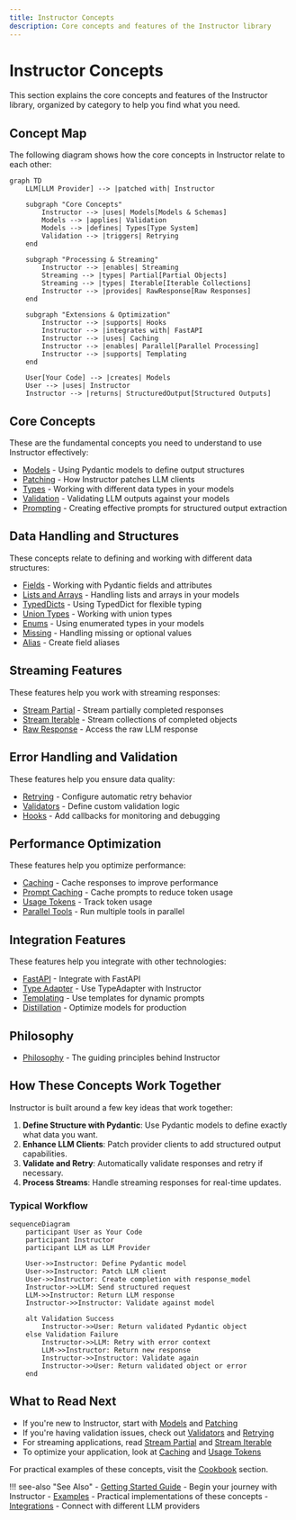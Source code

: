 ```yaml
---
title: Instructor Concepts
description: Core concepts and features of the Instructor library
---
```


# Instructor Concepts

This section explains the core concepts and features of the Instructor library, organized by category to help you find what you need.

## Concept Map

The following diagram shows how the core concepts in Instructor relate to each other:

```mermaid
graph TD
    LLM[LLM Provider] --> |patched with| Instructor
    
    subgraph "Core Concepts"
        Instructor --> |uses| Models[Models & Schemas]
        Models --> |applies| Validation
        Models --> |defines| Types[Type System]
        Validation --> |triggers| Retrying
    end
    
    subgraph "Processing & Streaming"
        Instructor --> |enables| Streaming
        Streaming --> |types| Partial[Partial Objects]
        Streaming --> |types| Iterable[Iterable Collections]
        Instructor --> |provides| RawResponse[Raw Responses]
    end
    
    subgraph "Extensions & Optimization"
        Instructor --> |supports| Hooks
        Instructor --> |integrates with| FastAPI
        Instructor --> |uses| Caching
        Instructor --> |enables| Parallel[Parallel Processing]
        Instructor --> |supports| Templating
    end
    
    User[Your Code] --> |creates| Models
    User --> |uses| Instructor
    Instructor --> |returns| StructuredOutput[Structured Outputs]
```

## Core Concepts

These are the fundamental concepts you need to understand to use Instructor effectively:

- [Models](./models.md) - Using Pydantic models to define output structures
- [Patching](./patching.md) - How Instructor patches LLM clients
- [Types](./types.md) - Working with different data types in your models
- [Validation](./validation.md) - Validating LLM outputs against your models
- [Prompting](./prompting.md) - Creating effective prompts for structured output extraction

## Data Handling and Structures

These concepts relate to defining and working with different data structures:

- [Fields](./fields.md) - Working with Pydantic fields and attributes
- [Lists and Arrays](./lists.md) - Handling lists and arrays in your models
- [TypedDicts](./typeddicts.md) - Using TypedDict for flexible typing
- [Union Types](./unions.md) - Working with union types
- [Enums](./enums.md) - Using enumerated types in your models
- [Missing](./maybe.md) - Handling missing or optional values
- [Alias](./alias.md) - Create field aliases

## Streaming Features

These features help you work with streaming responses:

- [Stream Partial](./partial.md) - Stream partially completed responses
- [Stream Iterable](./iterable.md) - Stream collections of completed objects
- [Raw Response](./raw_response.md) - Access the raw LLM response

## Error Handling and Validation

These features help you ensure data quality:

- [Retrying](./retrying.md) - Configure automatic retry behavior
- [Validators](./reask_validation.md) - Define custom validation logic
- [Hooks](./hooks.md) - Add callbacks for monitoring and debugging

## Performance Optimization

These features help you optimize performance:

- [Caching](./caching.md) - Cache responses to improve performance
- [Prompt Caching](./prompt_caching.md) - Cache prompts to reduce token usage
- [Usage Tokens](./usage.md) - Track token usage
- [Parallel Tools](./parallel.md) - Run multiple tools in parallel

## Integration Features

These features help you integrate with other technologies:

- [FastAPI](./fastapi.md) - Integrate with FastAPI
- [Type Adapter](./typeadapter.md) - Use TypeAdapter with Instructor
- [Templating](./templating.md) - Use templates for dynamic prompts
- [Distillation](./distillation.md) - Optimize models for production

## Philosophy

- [Philosophy](./philosophy.md) - The guiding principles behind Instructor

## How These Concepts Work Together

Instructor is built around a few key ideas that work together:

1. **Define Structure with Pydantic**: Use Pydantic models to define exactly what data you want.
2. **Enhance LLM Clients**: Patch provider clients to add structured output capabilities.
3. **Validate and Retry**: Automatically validate responses and retry if necessary.
4. **Process Streams**: Handle streaming responses for real-time updates.

### Typical Workflow

```mermaid
sequenceDiagram
    participant User as Your Code
    participant Instructor
    participant LLM as LLM Provider
    
    User->>Instructor: Define Pydantic model
    User->>Instructor: Patch LLM client 
    User->>Instructor: Create completion with response_model
    Instructor->>LLM: Send structured request 
    LLM->>Instructor: Return LLM response
    Instructor->>Instructor: Validate against model
    
    alt Validation Success
        Instructor->>User: Return validated Pydantic object
    else Validation Failure
        Instructor->>LLM: Retry with error context
        LLM->>Instructor: Return new response
        Instructor->>Instructor: Validate again
        Instructor->>User: Return validated object or error
    end
```

## What to Read Next

- If you're new to Instructor, start with [Models](./models.md) and [Patching](./patching.md)
- If you're having validation issues, check out [Validators](./reask_validation.md) and [Retrying](./retrying.md)
- For streaming applications, read [Stream Partial](./partial.md) and [Stream Iterable](./iterable.md)
- To optimize your application, look at [Caching](./caching.md) and [Usage Tokens](./usage.md)

For practical examples of these concepts, visit the [Cookbook](../examples/index.md) section.

!!! see-also "See Also"
    - [Getting Started Guide](../getting-started.md) - Begin your journey with Instructor
    - [Examples](../examples/index.md) - Practical implementations of these concepts
    - [Integrations](../integrations/index.md) - Connect with different LLM providers
